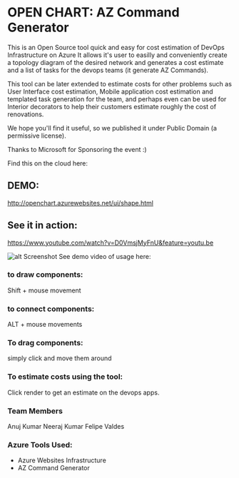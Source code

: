 
# OPEN CHART: AZ Command Generator

This is an Open Source tool quick and easy for cost estimation of DevOps Infrastructure on Azure
It allows it's user to easilly and conveniently create a topology diagram of the desired network
and generates a cost estimate and a list of tasks for the devops teams (it generate AZ Commands).

This tool can be later extended to estimate costs for other problems such as User Interface cost
estimation, Mobile application cost estimation and templated task generation for the team, and
perhaps even can be used for Interior decorators to help their customers estimate roughly the cost
of renovations.

We hope you'll find it useful, so we published it under Public Domain (a permissive license).



Thanks to Microsoft for Sponsoring the event :)


Find this on the cloud here:

## DEMO:
http://openchart.azurewebsites.net/ui/shape.html

## See it in action:

https://www.youtube.com/watch?v=D0VmsjMyFnU&feature=youtu.be

![alt Screenshot](https://i.imgur.com/aApuhHS.png)
See demo video of usage here:

### to draw components:

Shift  + mouse movement 

### to connect components:

ALT + mouse movements


### To drag components: 

simply click and move them around

### To estimate costs using the tool:

Click render to get an estimate on the devops apps.


### Team Members

Anuj Kumar
Neeraj Kumar
Felipe Valdes

### Azure Tools Used:

- Azure Websites Infrastructure
- AZ Command Generator
